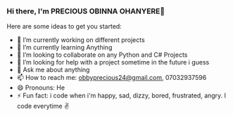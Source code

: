 ### Hi there, I'm PRECIOUS OBINNA OHANYERE👋



Here are some ideas to get you started:

- 🔭 I’m currently working on different projects
- 🌱 I’m currently learning Anything
- 👯 I’m looking to collaborate on any Python and C# Projects
- 🤔 I’m looking for help with a project sometime in the future i guess
- 💬 Ask me about anything
- 📫 How to reach me: obbyprecious24@gmail.com, 07032937596
- 😄 Pronouns: He
- ⚡ Fun fact: i code when i'm happy, sad, dizzy, bored, frustrated, angry. I code everytime ✌️

